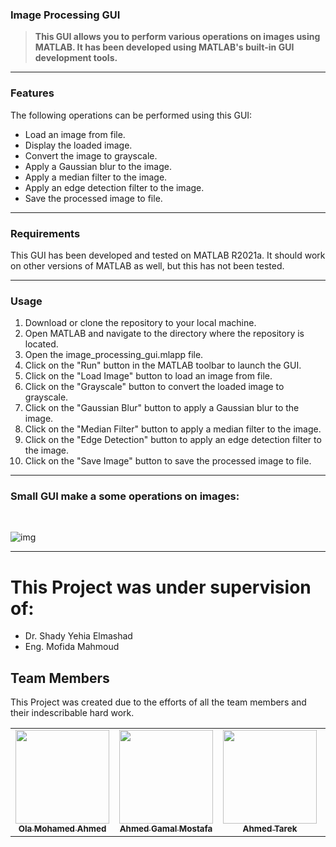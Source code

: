 ### Image Processing GUI


> **This GUI allows you to perform various operations on images using MATLAB. It has been developed using MATLAB's built-in GUI development tools.**

------------

### Features
The following operations can be performed using this GUI:

- Load an image from file.
- Display the loaded image.
- Convert the image to grayscale.
- Apply a Gaussian blur to the image.
- Apply a median filter to the image.
- Apply an edge detection filter to the image.
- Save the processed image to file.

------------
### Requirements

This GUI has been developed and tested on MATLAB R2021a. It should work on other versions of MATLAB as well, but this has not been tested.

------------

### Usage

1. Download or clone the repository to your local machine.
2. Open MATLAB and navigate to the directory where the repository is located.
3. Open the image_processing_gui.mlapp file.
4. Click on the "Run" button in the MATLAB toolbar to launch the GUI.
5. Click on the "Load Image" button to load an image from file.
6. Click on the "Grayscale" button to convert the loaded image to grayscale.
7. Click on the "Gaussian Blur" button to apply a Gaussian blur to the image.
8. Click on the "Median Filter" button to apply a median filter to the image.
9. Click on the "Edge Detection" button to apply an edge detection filter to the image.
10. Click on the "Save Image" button to save the processed image to file.

------------

### Small GUI make a some operations on images:
<br>

![img](https://github.com/Ola-Mohamed/Image-Processing-/blob/main/Screen.png)

------------

# This Project was under supervision of:

- Dr. Shady Yehia Elmashad
- Eng. Mofida Mahmoud 

## Team Members

This Project was created due to the efforts of all the team members and their indescribable hard work.

<table>
  <tr>
    <td align="center"><a href="https://github.com/Ola-Mohamed"><img src="https://avatars.githubusercontent.com/u/66176966?v=4" width="150px;" alt=""/><br /><sub><b>Ola Mohamed Ahmed</b></sub></a><br /></td>
    <td align="center"><a href="https://github.com/ahmedokka29"><img src="https://avatars.githubusercontent.com/u/56696104?v=4" width="150px;" alt=""/><br /><sub><b>Ahmed Gamal Mostafa</b></sub></a><br /></td>
    <td align="center"><a href="https://github.com/ahmedashour28"><img src="https://avatars.githubusercontent.com/u/66414402?v=4" width="150px;" alt=""/><br /><sub><b>Ahmed Tarek</b></sub></a><br /></td>
    <td align="center"><a href="https://github.com/RamziMohamad"><img src="https://avatars.githubusercontent.com/u/66510024?v=4" width="150px;" alt=""/><br /><sub><b>Ramzi Mohamed</b></sub></a><br /></td>
    <td align="center"><a href="https://github.com/Abdelrahman-Atef-Elsayed"><img src="https://avatars.githubusercontent.com/u/66162676?v=4" width="150px;" alt=""/><br /><sub><b>Abdelrahman Atef</b></sub></a><br /></td>
    </tr>
</table>
